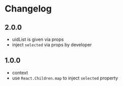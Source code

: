 # Changelog

## 2.0.0
* uidList is given via props
* inject `selected` via props by developer

## 1.0.0
* context
* use `React.Children.map` to inject `selected` property
